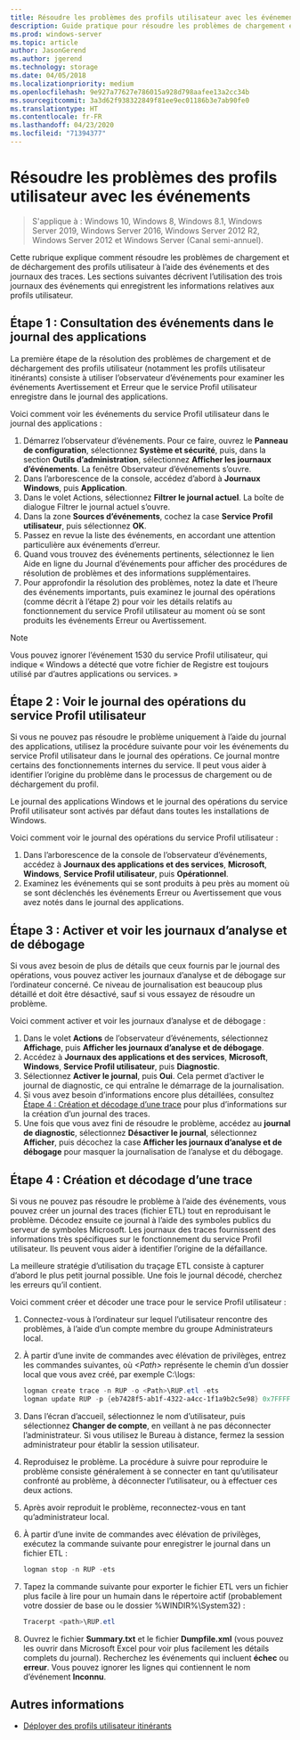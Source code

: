 ```yaml
---
title: Résoudre les problèmes des profils utilisateur avec les événements
description: Guide pratique pour résoudre les problèmes de chargement et de déchargement des profils utilisateur à l’aide des événements et des journaux des traces.
ms.prod: windows-server
ms.topic: article
author: JasonGerend
ms.author: jgerend
ms.technology: storage
ms.date: 04/05/2018
ms.localizationpriority: medium
ms.openlocfilehash: 9e927a77627e786015a928d798aafee13a2cc34b
ms.sourcegitcommit: 3a3d62f938322849f81ee9ec01186b3e7ab90fe0
ms.translationtype: HT
ms.contentlocale: fr-FR
ms.lasthandoff: 04/23/2020
ms.locfileid: "71394377"
---
```

# <a name="troubleshoot-user-profiles-with-events"></a>Résoudre les problèmes des profils utilisateur avec les événements

>S'applique à : Windows 10, Windows 8, Windows 8.1, Windows Server 2019, Windows Server 2016, Windows Server 2012 R2, Windows Server 2012 et Windows Server (Canal semi-annuel).

Cette rubrique explique comment résoudre les problèmes de chargement et de déchargement des profils utilisateur à l’aide des événements et des journaux des traces. Les sections suivantes décrivent l’utilisation des trois journaux des événements qui enregistrent les informations relatives aux profils utilisateur.

## <a name="step-1-checking-events-in-the-application-log"></a>Étape 1 : Consultation des événements dans le journal des applications

La première étape de la résolution des problèmes de chargement et de déchargement des profils utilisateur (notamment les profils utilisateur itinérants) consiste à utiliser l’observateur d’événements pour examiner les événements Avertissement et Erreur que le service Profil utilisateur enregistre dans le journal des applications.

Voici comment voir les événements du service Profil utilisateur dans le journal des applications :

1. Démarrez l’observateur d’événements. Pour ce faire, ouvrez le **Panneau de configuration**, sélectionnez **Système et sécurité**, puis, dans la section **Outils d’administration**, sélectionnez **Afficher les journaux d’événements**. La fenêtre Observateur d’événements s’ouvre.
2. Dans l’arborescence de la console, accédez d’abord à **Journaux Windows**, puis **Application**.
3. Dans le volet Actions, sélectionnez **Filtrer le journal actuel**. La boîte de dialogue Filtrer le journal actuel s’ouvre.
4. Dans la zone **Sources d’événements**, cochez la case **Service Profil utilisateur**, puis sélectionnez **OK**.
5. Passez en revue la liste des événements, en accordant une attention particulière aux événements d’erreur.
6. Quand vous trouvez des événements pertinents, sélectionnez le lien Aide en ligne du Journal d’événements pour afficher des procédures de résolution de problèmes et des informations supplémentaires.
7. Pour approfondir la résolution des problèmes, notez la date et l’heure des événements importants, puis examinez le journal des opérations (comme décrit à l’étape 2) pour voir les détails relatifs au fonctionnement du service Profil utilisateur au moment où se sont produits les événements Erreur ou Avertissement.

>[!NOTE]
>Vous pouvez ignorer l’événement 1530 du service Profil utilisateur, qui indique « Windows a détecté que votre fichier de Registre est toujours utilisé par d’autres applications ou services. »

## <a name="step-2-view-the-operational-log-for-the-user-profile-service"></a>Étape 2 : Voir le journal des opérations du service Profil utilisateur

Si vous ne pouvez pas résoudre le problème uniquement à l’aide du journal des applications, utilisez la procédure suivante pour voir les événements du service Profil utilisateur dans le journal des opérations. Ce journal montre certains des fonctionnements internes du service. Il peut vous aider à identifier l’origine du problème dans le processus de chargement ou de déchargement du profil.

Le journal des applications Windows et le journal des opérations du service Profil utilisateur sont activés par défaut dans toutes les installations de Windows.

Voici comment voir le journal des opérations du service Profil utilisateur :

1. Dans l’arborescence de la console de l’observateur d’événements, accédez à **Journaux des applications et des services**, **Microsoft**, **Windows**, **Service Profil utilisateur**, puis **Opérationnel**.
2. Examinez les événements qui se sont produits à peu près au moment où se sont déclenchés les événements Erreur ou Avertissement que vous avez notés dans le journal des applications.

## <a name="step-3-enable-and-view-analytic-and-debug-logs"></a>Étape 3 : Activer et voir les journaux d’analyse et de débogage

Si vous avez besoin de plus de détails que ceux fournis par le journal des opérations, vous pouvez activer les journaux d’analyse et de débogage sur l’ordinateur concerné. Ce niveau de journalisation est beaucoup plus détaillé et doit être désactivé, sauf si vous essayez de résoudre un problème.

Voici comment activer et voir les journaux d’analyse et de débogage :

1. Dans le volet **Actions** de l’observateur d’événements, sélectionnez **Affichage**, puis **Afficher les journaux d’analyse et de débogage**.
2. Accédez à **Journaux des applications et des services**, **Microsoft**, **Windows**, **Service Profil utilisateur**, puis **Diagnostic**.
3. Sélectionnez **Activer le journal**, puis **Oui**. Cela permet d’activer le journal de diagnostic, ce qui entraîne le démarrage de la journalisation.
4. Si vous avez besoin d’informations encore plus détaillées, consultez [Étape 4 : Création et décodage d’une trace](#step-4-creating-and-decoding-a-trace) pour plus d’informations sur la création d’un journal des traces.
5. Une fois que vous avez fini de résoudre le problème, accédez au **journal de ​diagnostic**, sélectionnez **Désactiver le journal**, sélectionnez **Afficher**, puis décochez la case **Afficher les journaux d’analyse et de débogage** pour masquer la journalisation de l’analyse et du débogage.

## <a name="step-4-creating-and-decoding-a-trace"></a>Étape 4 : Création et décodage d’une trace

Si vous ne pouvez pas résoudre le problème à l’aide des événements, vous pouvez créer un journal des traces (fichier ETL) tout en reproduisant le problème. Décodez ensuite ce journal à l’aide des symboles publics du serveur de symboles Microsoft. Les journaux des traces fournissent des informations très spécifiques sur le fonctionnement du service Profil utilisateur. Ils peuvent vous aider à identifier l’origine de la défaillance.

La meilleure stratégie d’utilisation du traçage ETL consiste à capturer d’abord le plus petit journal possible. Une fois le journal décodé, cherchez les erreurs qu’il contient.

Voici comment créer et décoder une trace pour le service Profil utilisateur :

1. Connectez-vous à l’ordinateur sur lequel l’utilisateur rencontre des problèmes, à l’aide d’un compte membre du groupe Administrateurs local.
2. À partir d’une invite de commandes avec élévation de privilèges, entrez les commandes suivantes, où *\<Path\>* représente le chemin d’un dossier local que vous avez créé, par exemple C:\\logs:
        
    ```PowerShell
    logman create trace -n RUP -o <Path>\RUP.etl -ets
    logman update RUP -p {eb7428f5-ab1f-4322-a4cc-1f1a9b2c5e98} 0x7FFFFFFF 0x7 -ets
    ```
3. Dans l’écran d’accueil, sélectionnez le nom d’utilisateur, puis sélectionnez **Changer de compte**, en veillant à ne pas déconnecter l’administrateur. Si vous utilisez le Bureau à distance, fermez la session administrateur pour établir la session utilisateur.
4. Reproduisez le problème. La procédure à suivre pour reproduire le problème consiste généralement à se connecter en tant qu’utilisateur confronté au problème, à déconnecter l’utilisateur, ou à effectuer ces deux actions.
5. Après avoir reproduit le problème, reconnectez-vous en tant qu’administrateur local.
6. À partir d’une invite de commandes avec élévation de privilèges, exécutez la commande suivante pour enregistrer le journal dans un fichier ETL :
  
    ```PowerShell
    logman stop -n RUP -ets
    ```
7. Tapez la commande suivante pour exporter le fichier ETL vers un fichier plus facile à lire pour un humain dans le répertoire actif (probablement votre dossier de base ou le dossier %WINDIR%\\System32) :
    
    ```PowerShell
    Tracerpt <path>\RUP.etl
    ```
8. Ouvrez le fichier **Summary.txt** et le fichier **Dumpfile.xml** (vous pouvez les ouvrir dans Microsoft Excel pour voir plus facilement les détails complets du journal). Recherchez les événements qui incluent **échec** ou **erreur**. Vous pouvez ignorer les lignes qui contiennent le nom d’événement **Inconnu**.

## <a name="more-information"></a>Autres informations

* [Déployer des profils utilisateur itinérants](deploy-roaming-user-profiles.md)